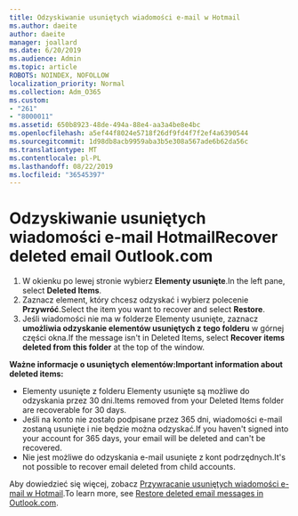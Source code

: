 ```yaml
---
title: Odzyskiwanie usuniętych wiadomości e-mail w Hotmail
ms.author: daeite
author: daeite
manager: joallard
ms.date: 6/20/2019
ms.audience: Admin
ms.topic: article
ROBOTS: NOINDEX, NOFOLLOW
localization_priority: Normal
ms.collection: Adm_O365
ms.custom:
- "261"
- "8000011"
ms.assetid: 650b8923-48de-494a-88e4-aa3a4be8e4bc
ms.openlocfilehash: a5ef44f8024e5718f26df9fd4f7f2ef4a6390544
ms.sourcegitcommit: 1d98db8acb9959aba3b5e308a567ade6b62da56c
ms.translationtype: MT
ms.contentlocale: pl-PL
ms.lasthandoff: 08/22/2019
ms.locfileid: "36545397"
---
```

# <a name="recover-deleted-email-outlookcom"></a><span data-ttu-id="b42ec-102">Odzyskiwanie usuniętych wiadomości e-mail Hotmail</span><span class="sxs-lookup"><span data-stu-id="b42ec-102">Recover deleted email Outlook.com</span></span>

1. <span data-ttu-id="b42ec-103">W okienku po lewej stronie wybierz **Elementy usunięte**.</span><span class="sxs-lookup"><span data-stu-id="b42ec-103">In the left pane, select **Deleted Items**.</span></span>
2. <span data-ttu-id="b42ec-104">Zaznacz element, który chcesz odzyskać i wybierz polecenie **Przywróć**.</span><span class="sxs-lookup"><span data-stu-id="b42ec-104">Select the item you want to recover and select **Restore**.</span></span>
3. <span data-ttu-id="b42ec-105">Jeśli wiadomości nie ma w folderze Elementy usunięte, zaznacz **umożliwia odzyskanie elementów usuniętych z tego folderu** w górnej części okna.</span><span class="sxs-lookup"><span data-stu-id="b42ec-105">If the message isn't in Deleted Items, select **Recover items deleted from this folder** at the top of the window.</span></span>

 <span data-ttu-id="b42ec-106">**Ważne informacje o usuniętych elementów:**</span><span class="sxs-lookup"><span data-stu-id="b42ec-106">**Important information about deleted items:**</span></span>
  
- <span data-ttu-id="b42ec-107">Elementy usunięte z folderu Elementy usunięte są możliwe do odzyskania przez 30 dni.</span><span class="sxs-lookup"><span data-stu-id="b42ec-107">Items removed from your Deleted Items folder are recoverable for 30 days.</span></span>
- <span data-ttu-id="b42ec-108">Jeśli na konto nie zostało podpisane przez 365 dni, wiadomości e-mail zostaną usunięte i nie będzie można odzyskać.</span><span class="sxs-lookup"><span data-stu-id="b42ec-108">If you haven't signed into your account for 365 days, your email will be deleted and can't be recovered.</span></span>
- <span data-ttu-id="b42ec-109">Nie jest możliwe do odzyskania e-mail usunięte z kont podrzędnych.</span><span class="sxs-lookup"><span data-stu-id="b42ec-109">It's not possible to recover email deleted from child accounts.</span></span>

<span data-ttu-id="b42ec-110">Aby dowiedzieć się więcej, zobacz [Przywracanie usuniętych wiadomości e-mail w Hotmail](https://support.office.com/article/cf06ab1b-ae0b-418c-a4d9-4e895f83ed50?wt.mc_id=Office_Outlook_com_Alchemy).</span><span class="sxs-lookup"><span data-stu-id="b42ec-110">To learn more, see [Restore deleted email messages in Outlook.com](https://support.office.com/article/cf06ab1b-ae0b-418c-a4d9-4e895f83ed50?wt.mc_id=Office_Outlook_com_Alchemy).</span></span>